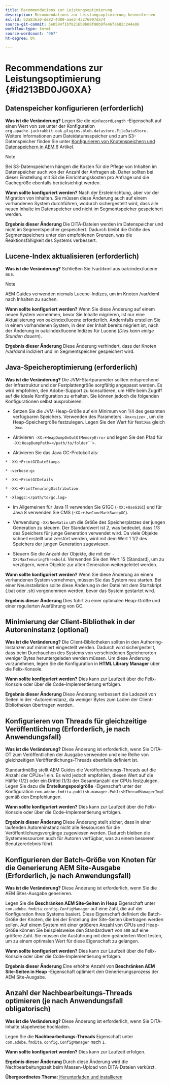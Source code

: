 ```yaml
---
title: Recommendations zur Leistungsoptimierung
description: Recommendations zur Leistungsoptimierung kennenlernen
exl-id: b2a836a0-de82-4d89-aae3-43276997da74
source-git-commit: 5e0584f1bf0216b8b00f00b9fe46fa682c244e08
workflow-type: tm+mt
source-wordcount: '967'
ht-degree: 0%

---
```


# Recommendations zur Leistungsoptimierung {#id213BD0JG0XA}

## Datenspeicher konfigurieren \(erforderlich\)

**Was ist die Veränderung?**
Legen Sie die `minRecordLength` -Eigenschaft auf einen Wert von `100` unter der Konfiguration `org.apache.jackrabbit.oak.plugins.blob.datastore.FileDataStore.` Weitere Informationen zum Dateidatumsspeicher und zum S3-Datenspeicher finden Sie unter [Konfigurieren von Knotenspeichern und Datenspeichern in AEM 6](https://helpx.adobe.com/experience-manager/6-5/sites/deploying/using/data-store-config.html) Artikel.

>[!NOTE]
>
> Bei S3-Datenspeichern hängen die Kosten für die Pflege von Inhalten im Datenspeicher auch von der Anzahl der Anfragen ab. Daher sollten bei dieser Einstellung mit S3 die Einrichtungskosten pro Anfrage und die Cachegröße ebenfalls berücksichtigt werden.

**Wann sollte konfiguriert werden?**
Nach der Ersteinrichtung, aber vor der Migration von Inhalten. Sie müssen diese Änderung auch auf einem vorhandenen System durchführen, wodurch sichergestellt wird, dass alle neuen Inhalte im Datenspeicher und nicht im Segmentspeicher gespeichert werden.

**Ergebnis dieser Änderung**
Die DITA-Dateien werden im Datenspeicher und nicht im Segmentspeicher gespeichert. Dadurch bleibt die Größe des Segmentspeichers unter den empfohlenen Grenzen, was die Reaktionsfähigkeit des Systems verbessert.

## Lucene-Index aktualisieren \(erforderlich\)

**Was ist die Veränderung?**
Schließen Sie /var/dxml aus oak:index/lucene aus.

>[!NOTE]
>
> AEM Guides verwenden niemals Lucene-Indizes, um im Knoten /var/dxml nach Inhalten zu suchen.

**Wann sollte konfiguriert werden?**
Wenn Sie diese Änderung auf einem neuen System vornehmen, bevor Sie Inhalte migrieren, ist nur eine Aktualisierung von oak:index/lucene erforderlich. Andernfalls erstellen Sie in einem vorhandenen System, in dem der Inhalt bereits migriert ist, nach der Änderung in oak:index/lucene Indizes für Lucene \(*Dies kann einige Stunden dauern*\).

**Ergebnis dieser Änderung**
Diese Änderung verhindert, dass der Knoten /var/dxml indiziert und im Segmentspeicher gespeichert wird.

## Java-Speicheroptimierung \(erforderlich\)

**Was ist die Veränderung?**
Die JVM-Startparameter sollten entsprechend der Infrastruktur und der Festplattengröße sorgfältig angepasst werden. Es wird empfohlen, den Adobe-Support zu konsultieren, um Hilfe beim Zugriff auf die ideale Konfiguration zu erhalten. Sie können jedoch die folgenden Konfigurationen selbst ausprobieren:

- Setzen Sie die JVM-Heap-Größe auf ein Minimum von 1/4 des gesamten verfügbaren Speichers. Verwenden des Parameters `-Xmx<size>` , um die Heap-Speichergröße festzulegen. Legen Sie den Wert für fest:`Xms` gleich `-Xmx`.

- Aktivieren `-XX:+HeapDumpOnOutOfMemoryError` und legen Sie den Pfad für `-XX:HeapDumpPath=</path/to/folder``>`.

- Aktivieren Sie das Java GC-Protokoll als:

`* -XX:+PrintGCDateStamps`

`* -verbose:gc`

`* -XX:+PrintGCDetails`

`* -XX:+PrintTenuringDistribution`

`* -Xloggc:</path/to/gc.log>`

- Im Allgemeinen für Java 11 verwenden Sie G1GC \(`-XX:+UseG1GC`\) und für Java 8 verwenden Sie CMS \(-`XX:+UseConcMarkSweepGC`\).

- Verwendung `-XX:NewRatio` um die Größe des Speicherplatzes der jungen Generation zu steuern. Der Standardwert ist 2, was bedeutet, dass 1/3 des Speichers für junge Generation verwendet wird. Da viele Objekte schnell erstellt und zerstört werden, wird mit dem Wert 1 1/2 des Speichers der jungen Generation zugewiesen.

- Steuern Sie die Anzahl der Objekte, die mit der `-XX:MaxTenuringThreshold`. Verwenden Sie den Wert 15 \(Standard\), um zu verzögern, wenn Objekte zur alten Generation weitergeleitet werden.

**Wann sollte konfiguriert werden?**
Wenn Sie diese Änderung an einem vorhandenen System vornehmen, müssen Sie das System neu starten. Bei einer Neuinstallation sollte diese Änderung in der Datei mit dem Startskript \(.bat oder .sh\) vorgenommen werden, bevor das System gestartet wird.

**Ergebnis dieser Änderung**
Dies führt zu einer optimalen Heap-Größe und einer regulierten Ausführung von GC.

## Minimierung der Client-Bibliothek in der Autoreninstanz \(optional\)

**Was ist die Veränderung?**
Die Client-Bibliotheken sollten in den Authoring-Instanzen auf minimiert eingestellt werden. Dadurch wird sichergestellt, dass beim Durchsuchen des Systems von verschiedenen Speicherorten weniger Bytes heruntergeladen werden müssen. Um diese Änderung vorzunehmen, legen Sie die Konfiguration in **HTML Library Manager** über die Felix-Konsole.

**Wann sollte konfiguriert werden?**
Dies kann zur Laufzeit über die Felix-Konsole oder über die Code-Implementierung erfolgen.

**Ergebnis dieser Änderung**
Diese Änderung verbessert die Ladezeit von Seiten in der -Autoreninstanz, da weniger Bytes zum Laden der Client-Bibliotheken übertragen werden.

## Konfigurieren von Threads für gleichzeitige Veröffentlichung \(Erforderlich, je nach Anwendungsfall\)

**Was ist die Veränderung?**
Diese Änderung ist erforderlich, wenn Sie DITA-OT zum Veröffentlichen der Ausgabe verwenden und eine Reihe von gleichzeitigen Veröffentlichungs-Threads ebenfalls definiert ist.

Standardmäßig stellt AEM Guides die Veröffentlichungs-Threads auf die Anzahl der CPUs+1 ein. Es wird jedoch empfohlen, diesen Wert auf die Hälfte \(1/2\) oder ein Drittel \(1/3\) der Gesamtanzahl der CPUs festzulegen. Legen Sie dazu die **Erstellungspoolgröße** -Eigenschaft unter der Konfiguration `com.adobe.fmdita.publish.manager.PublishThreadManagerImpl` gemäß den Empfehlungen.

**Wann sollte konfiguriert werden?**
Dies kann zur Laufzeit über die Felix-Konsole oder über die Code-Implementierung erfolgen.

**Ergebnis dieser Änderung**
Diese Änderung stellt sicher, dass in einer laufenden Autoreninstanz nicht alle Ressourcen für die Veröffentlichungsvorgänge zugewiesen werden. Dadurch bleiben die Systemressourcen auch für Autoren verfügbar, was zu einem besseren Benutzererlebnis führt.

## Konfigurieren der Batch-Größe von Knoten für die Generierung AEM Site-Ausgabe \(Erforderlich, je nach Anwendungsfall\)

**Was ist die Veränderung?**
Diese Änderung ist erforderlich, wenn Sie die AEM Sites-Ausgabe generieren.

Legen Sie die **Beschränken AEM Site-Seiten in Heap** Eigenschaft unter `com.adobe.fmdita.config.ConfigManager` auf eine Zahl, die auf der Konfiguration Ihres Systems basiert. Diese Eigenschaft definiert die Batch-Größe der Knoten, die bei der Erstellung der Site-Seiten übertragen werden sollen. Auf einem System mit einer größeren Anzahl von CPUs und Heap-Größe können Sie beispielsweise den Standardwert von `500` auf eine größere Zahl. Sie müssen die Ausführung mit dem geänderten Wert testen, um zu einem optimalen Wert für diese Eigenschaft zu gelangen.

**Wann sollte konfiguriert werden?**
Dies kann zur Laufzeit über die Felix-Konsole oder über die Code-Implementierung erfolgen.

**Ergebnis dieser Änderung**
Eine erhöhte Anzahl von **Beschränken AEM Site-Seiten in Heap** -Eigenschaft optimiert den Generierungsprozess der AEM Site-Ausgabe.

## Anzahl der Nachbearbeitungs-Threads optimieren \(je nach Anwendungsfall obligatorisch\)

**Was ist die Veränderung?**
Diese Änderung ist erforderlich, wenn Sie DITA-Inhalte stapelweise hochladen.

Legen Sie die **Nachbearbeitungs-Threads** Eigenschaft unter `com.adobe.fmdita.config.ConfigManager` nach `1`.

**Wann sollte konfiguriert werden?**
Dies kann zur Laufzeit erfolgen.

**Ergebnis dieser Änderung**
Durch diese Änderung wird die Nachbearbeitungszeit beim Massen-Upload von DITA-Dateien verkürzt.

**Übergeordnetes Thema:**[ Herunterladen und installieren](download-install.md)

